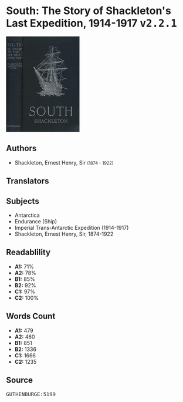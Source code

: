 # South: The Story of Shackleton's Last Expedition, 1914-1917 <kbd>v2.2.1</kbd>

![](./cover.medium.jpg "")

## Authors


 - Shackleton, Ernest Henry, Sir <small>(1874 - 1922)</small>

## Translators



## Subjects


 - Antarctica
 - Endurance (Ship)
 - Imperial Trans-Antarctic Expedition (1914-1917)
 - Shackleton, Ernest Henry, Sir, 1874-1922

## Readablility


 - **A1:** 71%
 - **A2:** 78%
 - **B1:** 85%
 - **B2:** 92%
 - **C1:** 97%
 - **C2:** 100%

## Words Count


 - **A1:** 479
 - **A2:** 460
 - **B1:** 851
 - **B2:** 1336
 - **C1:** 1666
 - **C2:** 1235

## Source


<kbd>GUTHENBURGE:5199</kbd>
